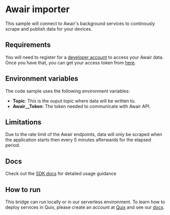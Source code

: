 # Awair importer
This sample will connect to Awair's background services to continously scrape and publish data for your devices.

## Requirements

You will need to register for a [developer account](https://developer.getawair.com/onboard/welcome) to access your Awair data. Once you have that, you can get your access token from [here](https://developer.getawair.com/console/access-token).

## Environment variables

The code sample uses the following environment variables:

- **Topic**: This is the ouput topic where data will be written to.
- **Awair__Token**: The token needed to communicate with Awair API.

## Limitations
Due to the rate limit of the Awair endpoints, data will only be scraped when the application starts then every 5 minutes afterwards for the elapsed period.

## Docs

Check out the [SDK docs](https://quix.ai/docs/sdk/introduction.html) for detailed usage guidance

## How to run
This bridge can run locally or in our serverless environment. To learn how to deploy services in Quix, please create an account at [Quix](https://portal.platform.quix.ai/self-sign-up?xlink=github) and see our [docs](https://quix.ai/docs/guides/index.html).


